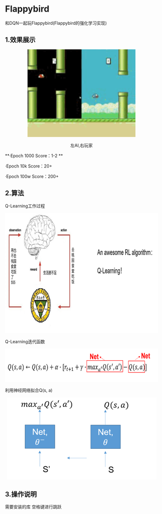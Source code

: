 # Flappybird
和DQN一起玩Flappybird(Flappybird的强化学习实现)

## 1.效果展示
<div align=center>
<img src="https://github.com/Luciferbobo/Flappybird/blob/main/Fig/Flappybird.gif" width="356" height="288"> 
  
左AI,右玩家
  
</div>

**·Epoch 1000     Score：1-2 **

·Epoch 10k       Score：20+

·Epoch 100w    Score：200+ 



## 2.算法

Q-Learning工作过程
<div align=center>
<img src="https://github.com/Luciferbobo/Flappybird/blob/main/Fig/s1.png" width="840" height="395">  
</div>


Q-Learning迭代函数
<div align=center>
<img src="https://github.com/Luciferbobo/Flappybird/blob/main/Fig/s3.png" width="690" height="109">  
</div>

利用神经网络拟合Q(s, a)
<div align=center>
<img src="https://github.com/Luciferbobo/Flappybird/blob/main/Fig/s2.png" width="493" height="270">  
</div>

## 3.操作说明

需要安装的库
空格键进行跳跃

